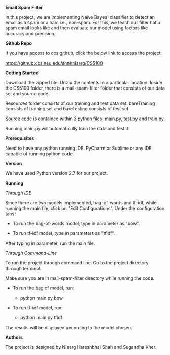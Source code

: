 **Email Spam Filter**

In this project, we are implementing Naïve Bayes' classifier to detect
an email as a spam or a ham i.e., non-spam. For this, we teach our
filter hat a spam email looks like and then evaluate our model using
factors like accuracy and precision.

**Github Repo**

If you have access to ccs github, click the below link to access the
project:

https://github.ccs.neu.edu/shahnisarg/CS5100

**Getting Started**

Download the zipped file. Unzip the contents in a particular location.
Inside the CS5100 folder, there is a mail-spam-filter folder that
consists of our data set and source code.

Resources folder consists of our training and test data set.
bareTraining consists of training set and bareTesting consists of test
set.

Source code is contained within 3 python files: main.py, test.py and
train.py.

Running main.py will automatically train the data and test it.

**Prerequisites**

Need to have any python running IDE. PyCharm or Sublime or any IDE
capable of running python code.

**Version**

We have used Python version 2.7 for our project.

**Running**

*Through IDE*

Since there are two models implemented, bag-of-words and tf-idf, while
running the main file, click on "Edit Configurations". Under the
configuration tabs:

-   To run the bag-of-words model, type in parameter as "bow".

-   To run tf-idf model, type in parameters as "tfidf".

After typing in parameter, run the main file.

*Through Command-Line*

To run the project through command line. Go to the project directory
through terminal.

Make sure you are in mail-spam-filter directory while running the code.

-   To run the bag of model, run:

    -   python main.py bow

-   To run tf-idf model, run:

    -   python main.py tfidf

The results will be displayed according to the model chosen.

**Authors**

The project is designed by Nisarg Hareshbhai Shah and Sugandha Kher.
